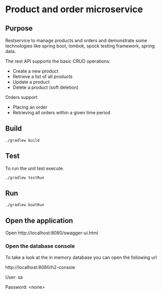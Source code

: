 # Product and order microservice

## Purpose
Restservice to manage products and orders and demonstrate some technologies
like spring boot, lombok, spock testing framework, spring data.

The rest API supports the basic CRUD operations:

* Create a new product
* Retrieve a list of all products
* Update a product
* Delete a product (soft deletion)

Orders support
* Placing an order
* Retrieving all orders within a given time period

## Build
```./gradlew build```

## Test
To run the unit test execute.

```./gradlew testRun```

## Run

```./gradlew bootRun```

## Open the application
Open
http://localhost:8080/swagger-ui.html

### Open the database console
To take a look at the in memory database you can open the following url

http://localhost:8080/h2-console

User: sa

Password: &lt;none&gt;